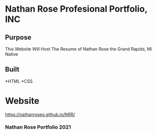 # Nathan Rose Profesional Portfolio, INC

## Purpose

This Website Will Host The Resume of Nathan Rose the Grand Rapids, Mi Native

## Built

*HTML
*CSS

# Website

https://nathanroses.github.io/NRR/

### Nathan Rose Portfolio 2021
